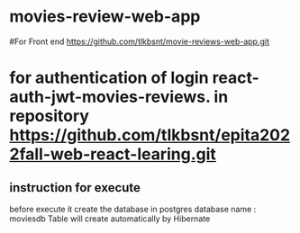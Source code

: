 # movies-review-web-app

#For Front end https://github.com/tlkbsnt/movie-reviews-web-app.git
# for authentication of login react-auth-jwt-movies-reviews.   in repository https://github.com/tlkbsnt/epita2022fall-web-react-learing.git

instruction for execute
-----------------------
before execute it create the database in postgres 
database name : moviesdb
Table will create automatically by Hibernate